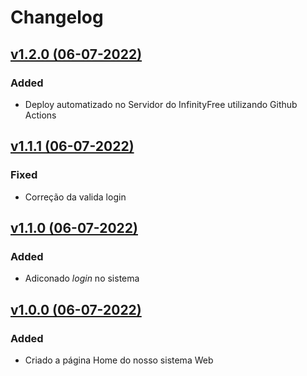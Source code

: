# Changelog

## [v1.2.0 (06-07-2022)](https://github.com/wistech7l/sistema-concessionaria/releases/tag/v1.2.0)
### Added
* Deploy automatizado no Servidor do InfinityFree utilizando Github Actions

## [v1.1.1 (06-07-2022)](https://github.com/wistech7l/sistema-concessionaria/releases/tag/v1.1.1)
### Fixed
* Correção da valida login 

## [v1.1.0 (06-07-2022)](https://github.com/wistech7l/sistema-concessionaria/releases/tag/v1.1.0)
### Added
* Adiconado *login* no sistema


## [v1.0.0 (06-07-2022)](https://github.com/wistech7l/sistema-concessionaria/releases/tag/v1.0.0)

### Added
* Criado a página Home do nosso sistema Web 